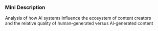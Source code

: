 ### Mini Description

Analysis of how AI systems influence the ecosystem of content creators and the relative quality of human-generated versus AI-generated content

